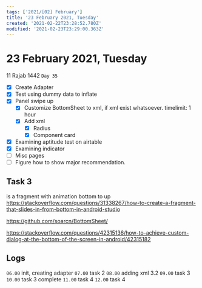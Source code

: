 ```yaml
---
tags: ['2021/[02] February']
title: '23 February 2021, Tuesday'
created: '2021-02-22T23:28:52.780Z'
modified: '2021-02-23T23:29:00.363Z'
---
```


# 23 February 2021, Tuesday
11 Rajab 1442 `Day 35`

- [x] Create Adapter
- [x] Test using dummy data to inflate
- [x] Panel swipe up
  - [x] Customize BottomSheet to xml, if xml exist whatsoever. timelimit: 1 hour
  - [x] Add xml
    - [x] Radius 
    - [x] Component card
- [x] Examining aptitude test on airtable
- [x] Examining indicator
- [ ] Misc pages
- [ ] Figure how to show major recommendation.

## Task 3
is a fragment with animation bottom to up
https://stackoverflow.com/questions/31338267/how-to-create-a-fragment-that-slides-in-from-bottom-in-android-studio

https://github.com/soarcn/BottomSheet/

https://stackoverflow.com/questions/42315136/how-to-achieve-custom-dialog-at-the-bottom-of-the-screen-in-android/42315182

## Logs
`06.00` init, creating adapter
`07.00` task 2
`08.00` adding xml 3.2
`09.00` task 3
`10.00` task 3 complete
`11.00` task 4
`12.00` task 4
